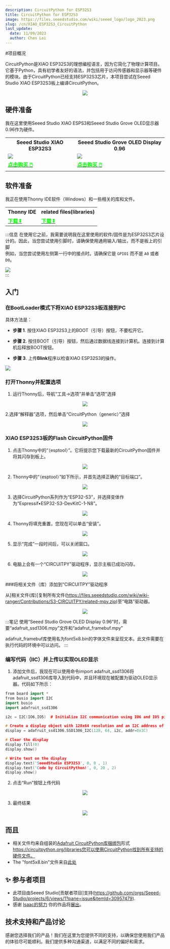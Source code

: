 ```yaml
---
description: CircuitPython for ESP32S3
title: CircuitPython for ESP32S3
image: https://files.seeedstudio.com/wiki/seeed_logo/logo_2023.png
slug: /cn/XIAO_ESP32S3_CircuitPython
last_update:
  date: 11/09/2023
  author: Chen Lei
---
```


#项目概况

CircuitPython是XIAO ESP32S3的理想编程语言，因为它简化了物理计算项目。它基于Python，具有初学者友好的语法，并包括用于访问传感器和显示器等硬件的模块。由于CircuitPython已经支持ESP32S3芯片，本项目尝试在Seeed Studio XIAO ESP32S3板上编译CircuitPython。

<div align="center"><img width={600} src="https://files.seeedstudio.com/wiki/wiki-ranger/Contributions/S3-CIRCUITPY/13.jpg" /></div>

## 硬件准备

我在这里使用Seeed Studio XIAO ESPS3和Seeed Studio Grove OLED显示器0.96作为硬件。

<div class="table-center">
  <table align="center">
    <tr>
        <th>Seeed Studio XIAO ESP32S3</th>
        <th>Seeed Studio Grove OLED Display 0.96</th>
    </tr>
    <tr>
        <td><div style={{textAlign:'center'}}><img src="https://files.seeedstudio.com/wiki/SeeedStudio-XIAO-ESP32S3/img/xiaoesp32s3.jpg" style={{width:250, height:'auto'}}/></div></td>
        <td><div style={{textAlign:'center'}}><img src="https://media-cdn.seeedstudio.com/media/catalog/product/cache/bb49d3ec4ee05b6f018e93f896b8a25d/g/r/grove-oled-displey-0.96-ssd1315-preview.jpg" style={{width:250, height:'auto'}}/></div></td>
    </tr>
      <tr>
        <td><div class="get_one_now_container" style={{textAlign: 'center'}}>
          <a class="get_one_now_item" href="https://www.seeedstudio.com/XIAO-ESP32S3-p-5627.html">
              <strong><span><font color={'FFFFFF'} size={"4"}> 点击购买 🖱️</font></span></strong>
          </a>
      </div></td>
        <td><div class="get_one_now_container" style={{textAlign: 'center'}}>
          <a class="get_one_now_item" href="https://www.seeedstudio.com/Grove-OLED-Display-0-96-SSD1315-p-4294.html">
              <strong><span><font color={'FFFFFF'} size={"4"}> 点击购买  🖱️</font></span></strong>
          </a>
      </div></td>
    </tr>
  </table>
</div>

## 软件准备

我正在使用Thonny IDE软件（Windows）和一些相关的库和文件。

<div class="table-center">
  <table align="center">
    <tr>
        <th>Thonny IDE</th>
        <th>related files(libraries)</th>
    </tr>
      <tr>
        <td><div class="get_one_now_container" style={{textAlign: 'center'}}>
          <a class="get_one_now_item" href="https://thonny.org/">
              <strong><span><font color={'FFFFFF'} size={"4"}> 下载 ⏬</font></span></strong>
          </a>
      </div></td>
        <td><div class="get_one_now_container" style={{textAlign: 'center'}}>
          <a class="get_one_now_item" href="https://files.seeedstudio.com/wiki/wiki-ranger/Contributions/S3-CIRCUITPY/related-mpy.zip">
              <strong><span><font color={'FFFFFF'} size={"4"}> 下载 ⏬</font></span></strong>
          </a>
      </div></td>
    </tr>
  </table>
</div>

:::信息
在使用它之前，我需要说明我在这里使用的软件/固件是为ESP32S3芯片设计的。因此，当您尝试使用引脚时，请确保使用通用输入/输出，而不是板上的引脚<br/>
例如，当您尝试使用左侧第一行中的接点时。请确保它是 `GPIO1` 而不是 `A0` 或者`D0`。
<div style={{textAlign:'center'}}><img src="https://files.seeedstudio.com/wiki/SeeedStudio-XIAO-ESP32S3/img/2.jpg" style={{width:500, height:'auto'}}/></div>
:::

## 入门

### 在BootLoader模式下将XIAO ESP32S3板连接到PC

具体方法是：

- **步骤 1**. 按住XIAO ESP32S3上的BOOT（引导）按钮，不要松开它。

- **步骤 2**. 按住BOOT（引导）按钮，然后通过数据线连接到计算机。连接到计算机后释放BOOT按钮。

- **步骤 3**. 上传**Blink**程序以检查XIAO ESP32S3的操作。

<div style={{textAlign:'center'}}><img src="https://files.seeedstudio.com/wiki/SeeedStudio-XIAO-ESP32S3/img/15.gif" style={{width:500, height:'auto'}}/></div>

### 打开Thonny并配置选项

1. 运行Thonny后，导航“工具->选项”并单击“选项”选择

<div align="center"><img width={500} src="https://files.seeedstudio.com/wiki/wiki-ranger/Contributions/S3-CIRCUITPY/03.png" /></div>

2.选择“解释器”选项，然后单击“CircuitPython（generic）”选择

<div align="center"><img width={500} src="https://files.seeedstudio.com/wiki/wiki-ranger/Contributions/S3-CIRCUITPY/04.png" /></div>

### XIAO ESP32S3板的Flash CircuitPython固件

1. 点击Thonny中的“（esptool）”。它将提示您下载最新的CircuitPython固件并将其闪存到板上。

<div align="center"><img width={500} src="https://files.seeedstudio.com/wiki/wiki-ranger/Contributions/S3-CIRCUITPY/06.png" /></div>

2. Thonny中的“（esptool）”如下所示，并首先选择正确的“目标端口”。

<div align="center"><img width={500} src="https://files.seeedstudio.com/wiki/wiki-ranger/Contributions/S3-CIRCUITPY/07.png" /></div>

3. 选择CircuitPython系列作为“ESP32-S3”，并选择变体作为“Espressif•ESP32-S3-DevKitC-1-N8”。

<div align="center"><img width={500} src="https://files.seeedstudio.com/wiki/wiki-ranger/Contributions/S3-CIRCUITPY/08.png" /></div>

4. Thonny将填充重置，您现在可以单击“安装”。

<div align="center"><img width={500} src="https://files.seeedstudio.com/wiki/wiki-ranger/Contributions/S3-CIRCUITPY/09.png" /></div>

5. 显示“完成”一段时间后，可以关闭窗口。

<div align="center"><img width={500} src="https://files.seeedstudio.com/wiki/wiki-ranger/Contributions/S3-CIRCUITPY/10.png" /></div>

6. 电脑上会有一个“CIRCUITPY”驱动程序，显示主板已成功闪存。

<div align="center"><img width={600} src="https://files.seeedstudio.com/wiki/wiki-ranger/Contributions/S3-CIRCUITPY/11.png" /></div>

###将相关文件（库）添加到“CIRCUITPY”驱动程序

从[相关文件(库)]复制所有文件(https://files.seeedstudio.com/wiki/wiki-ranger/Contributions/S3-CIRCUITPY/related-mpy.zip)至“电路”驱动器。

<div align="center"><img width={600} src="https://files.seeedstudio.com/wiki/wiki-ranger/Contributions/S3-CIRCUITPY/12.png" /></div>


:::笔记
使用“Seeed Studio Grove OLED Display 0.96”时，需要“adafruit_ssd1306.mpy”文件和“adafrut_framebuf.mpy”

adafruit_framebuf库使用名为font5x8.bin的字体文件来呈现文本。此文件需要在执行代码的环境中可以访问。
:::

### 编写代码（IIC）并上传以实现OLED显示

1. 添加文件后，我现在可以使用命令import adafruit_ssd1306将adafruit_ssd1306库导入到代码中，并且环境现在被配置为驱动OLED显示器。代码如下所示：

```cpp
from board import *
from busio import I2C
import busio
import adafruit_ssd1306

i2c = I2C(IO6,IO5)  # Initialize I2C communication using IO6 and IO5 pins

# Create a display object with 128x64 resolution and an I2C address of 0x3C
display = adafruit_ssd1306.SSD1306_I2C(128, 64, i2c, addr=0x3C)

# Clear the display
display.fill(0)
display.show()

# Write text on the display
display.text('SeeedStudio ESP32S3', 0, 0 , 1)
display.text('Code by CircuitPython!', 0, 20 , 2)
display.show()
```

2. 点击“Run”按钮上传代码

<div align="center"><img width={600} src="https://files.seeedstudio.com/wiki/wiki-ranger/Contributions/S3-CIRCUITPY/14.png" /></div>

3. 最终结果

<div align="center"><img width={600} src="https://files.seeedstudio.com/wiki/wiki-ranger/Contributions/S3-CIRCUITPY/13.jpg" /></div>

## 而且

- 相关文件均来自组装的[Adafruit CircuitPython库捆绑包](https://github.com/adafruit/Adafruit_CircuitPython_Bundle/releases/download/20230718/adafruit-circuitpython-bundle-8.x-mpy-20230718.zip)形式 https://circuitpython.org/libraries您可以使用CircuitPython找到所有支持的硬件文件。
- The "font5x8.bin"文件来自[此处](https://github.com/adafruit/Adafruit_CircuitPython_framebuf/blob/main/examples/font5x8.bin)

## ✨ 参与者项目

- 此项目由Seeed Studio[贡献者项目]支持(https://github.com/orgs/Seeed-Studio/projects/6/views/1?pane=issue&itemId=30957479).
- 感谢 [Isaac的努力](https://github.com/orgs/Seeed-Studio/projects/6/views/1?pane=issue&itemId=35178340) 你的作品将[展出](https://wiki.seeedstudio.com/Honorary-Contributors/)。

## 技术支持和产品讨论

感谢您选择我们的产品！我们在这里为您提供不同的支持，以确保您使用我们产品的体验尽可能顺利。我们提供多种沟通渠道，以满足不同的偏好和需求。

<div class="button_tech_support_container">
<a href="https://forum.seeedstudio.com/" class="button_forum"></a> 
<a href="https://www.seeedstudio.com/contacts" class="button_email"></a>
</div>

<div class="button_tech_support_container">
<a href="https://discord.gg/eWkprNDMU7" class="button_discord"></a> 
<a href="https://github.com/Seeed-Studio/wiki-documents/discussions/69" class="button_discussion"></a>
</div>
